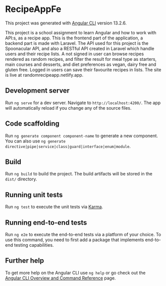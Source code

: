 # RecipeAppFe

This project was generated with [Angular CLI](https://github.com/angular/angular-cli) version 13.2.6.

This project is a school assignment to learn Angular and how to work with API:s, as a recipe app. This is the frontend part of the application, a backend part is made with Laravel. The API used for this project is the Spoonacular API, and also a RESTful API created in Laravel which handle users and their recipe lists. A not signed in user can browse recipes rendered as random recipes, and filter the result for meal type as starters, main courses and desserts, and diet preferences as vegan, dairy free and gluten free. Logged in users can save their favourite recipes in lists. The site is live at randomrecipeapp.netlify.app. 

## Development server

Run `ng serve` for a dev server. Navigate to `http://localhost:4200/`. The app will automatically reload if you change any of the source files.

## Code scaffolding

Run `ng generate component component-name` to generate a new component. You can also use `ng generate directive|pipe|service|class|guard|interface|enum|module`.

## Build

Run `ng build` to build the project. The build artifacts will be stored in the `dist/` directory.

## Running unit tests

Run `ng test` to execute the unit tests via [Karma](https://karma-runner.github.io).

## Running end-to-end tests

Run `ng e2e` to execute the end-to-end tests via a platform of your choice. To use this command, you need to first add a package that implements end-to-end testing capabilities.

## Further help

To get more help on the Angular CLI use `ng help` or go check out the [Angular CLI Overview and Command Reference](https://angular.io/cli) page.
